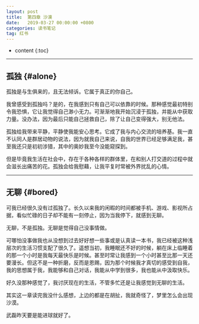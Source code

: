```yaml
---
layout: post
title:  第四章 沙漠
date:   2019-03-27 00:00:00 +0800
categories: 读书笔记
tag: 红书
---
```


* content
{:toc}


---

孤独			{#alone}
-------------

孤独是与生俱来的，且无法倾诉。它属于真正的你自己。

我曾感受到孤独吗？是的，在我感到只有自己可以依靠的时候。那种感觉最初特别令我恐惧，它让我觉得自己渺小无力。可渐渐地我开始沉浸于孤独，并能从中获取力量。没办法，因为最后只能自己拯救自己，除了让自己变得强大，别无他法。

孤独给我带来平静，平静使我能安心思考。它成了我与内心交流的培养基。我一直不认同人是群居动物的说法，因为就我自己来说，自我的世界已经足够满足我，甚至我还只是初初涉猎，其中的奥妙我至今没能窥探到。

但是毕竟我生活在社会中，存在于各种各样的群体里，在和别人打交道的过程中就会滋长出痛苦的花。孤独会给我慰藉，让我平复时常被外界扰乱的心情。

---

无聊			{#bored}
-------------

可我已经很久没有过孤独了。长久以来我的闲暇的时间都被手机、游戏、影视所占据，看似忙碌的日子却不能有一刻停止，因为当我停下，就感到无聊。

无聊，不是孤独。无聊是觉得自己没事情做。

可哪怕没事做我也从没想到过去好好想一些事或是认真读一本书，我已经被这种浅层次的生活习惯支配了很久了。遥想当初，我睡眠还不好的时候，躺在床上临睡着的那一个小时是我每天最快乐是时候。甚至时常让我感到一个小时甚至比那一天还要漫长。但这不是一种折磨，反而是恩赐，因为那个时候我才真切的感受到自我，我的思想属于我，我能够和自己对话，我能从中学到很多，我也能从中汲取快乐。

好久没那种感觉了，我讨厌现在的生活，不管多忙还是让我感觉到无聊的生活。


其实这一章读完我没什么感想，上边的都是在胡扯，我就奇怪了，梦里怎么会出现沙漠。

武磊昨天要是能进球就好了。

